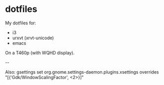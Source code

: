 # dotfiles

My dotfiles for:
- i3
- urxvt (xrvt-unicode)
- emacs

On a T460p (with WQHD display).


--

Also:
gsettings set org.gnome.settings-daemon.plugins.xsettings overrides "[{'Gdk/WindowScalingFactor', <2>}]"

